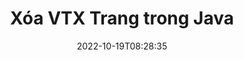 ---
############################# Static ############################
layout: "auto-gen-merger"
date: 2022-10-19T08:28:35
draft: false
otherformats: mhtml odp ods odt one otp ott pdf pps ppsx ppt pptx rtf tex vdx vsdm

############################# Head ############################
head_title: "Xóa VTX Trang trong Java"
head_description: "Xóa hoặc xóa một trang hoặc tập hợp các trang khỏi tệp VTX trong Java bằng cách đảo ngược thứ tự các trang bằng cách sử dụng API hợp nhất tài liệu."

############################# Header ############################
title: "Xóa VTX Trang trong Java"
description: "Xóa các trang VTX có một vài dòng mã Java."
bg_image: "https://cms.admin.containerize.com/templates/aspose/App_Themes/V3/images/bg/header1.png"
bg_overlay: false
button:
    enable: true
    icon: "fas fa-arrow-down"
    label: "Tải xuống bản dùng thử miễn phí"
    link: "https://downloads.groupdocs.com/merger/java"

############################# SubMenu ############################
submenu:
    enable: true

    left:
        img_alt: "GroupDocs.Merger for Java"
        image: "https://cms.admin.containerize.com/templates/groupdocs/images/product-logos/90x90-noborder/groupdocs-merger-java.png"
        product: "GroupDocs.Merger"
        platform: "Java"

    middle:
        button:

            # button loop
            - link: "https://apireference.groupdocs.com/merger/java"
              text: "Tham chiếu API"

            # button loop
            - link: "https://github.com/groupdocs-merger"
              text: "Ví dụ về mã"

            # button loop
            - link: "https://products.groupdocs.app/merger/family"
              text: "Bản trình diễn trực tiếp"

            # button loop
            - link: "https://purchase.groupdocs.com/pricing/merger/java"
              text: "Định giá"

    right:
        link_download: "https://downloads.groupdocs.com/merger"
        link_learn: "https://docs.groupdocs.com/merger/java"
        link_buy: "https://purchase.groupdocs.com"

############################# About ############################
about:
    enable: true
    title: "Giới thiệu về API GroupDocs.Merger for Java"
    content: |
        [GroupDocs.Merger for Java] (/vi/merge/java/) cung cấp một giải pháp đơn giản để hợp nhất và tách một cách an toàn giữa nhiều định dạng tài liệu bao gồm PDF, Microsoft Office (Word, Excel, PowerPoint , OneNote), OpenDocument, HTML, hình ảnh và nhiều thứ khác trong các ứng dụng Java. Chỉ cần thêm một vài dòng mã, hãy thực hiện một số thao tác trên tài liệu như di chuyển, xóa, xoay, hoán đổi, trích xuất hoặc thay đổi hướng của các trang trong tài liệu. API hợp nhất tài liệu cũng hỗ trợ xem trước các trang tài liệu dưới dạng hình ảnh để phân tích cấu trúc tài liệu, định dạng và nội dung trên trang.
        
        API GroupDocs.Merger là một lựa chọn đúng đắn cho các giải pháp công ty cần các tính năng xóa trang tệp. Các API này được hỗ trợ tốt trên tất cả các hệ điều hành và nền tảng chính bao gồm J2SE 7.0 (1.7), J2SE 8.0 (1.8), Java 10.

############################# Steps ############################
steps:
    enable: true
    title_left: "Xóa VTX Trang Tệp trong Java"
    content_left: |
        [GroupDocs.Merger for Java] (/vi/merge/java/) giúp các nhà phát triển Java dễ dàng xóa một hoặc một số trang cụ thể trong VTX bằng cách thực hiện một vài bước đơn giản.
        
        * Khởi tạo ** RemoveOptions ** với số trang để xóa.
        * Tạo phiên bản mới của ** Merger ** và chuyển đường dẫn tài liệu nguồn làm tham số khởi tạo.
        * Gọi ** removePages ** và chuyển đối tượng ** RemoveOptions **.
        * Gọi ** save ** và chỉ định đường dẫn tệp để lưu tài liệu kết quả.

    title_right: "yêu cầu hệ thống"
    content_right: |
        API GroupDocs.Merger for Java được hỗ trợ trên tất cả các nền tảng và hệ điều hành chính. Trước khi thực hiện mã bên dưới, hãy đảm bảo rằng bạn đã cài đặt các điều kiện tiên quyết sau trên hệ thống của mình.

        * Hệ điều hành: Microsoft Windows, Linux, MacOS
        * Môi trường phát triển: NetBeans, IntelliJ IDEA, Eclipse
        * Các khuôn khổ: J2SE 7.0 (1.7), J2SE 8.0 (1.8), Java 10
        * Tải xuống phiên bản mới nhất của GroupDocs.Merger for Java từ [Maven] (https://repository.groupdocs.com/webapp/#/artifacts/browse/tree/General/repo/com/groupdocs/groupdocs-merger)
         
    code: |
     {{% merger/additional-styles %}}
     {{< merger/code-merger title="Cách xóa các trang tệp VTX bằng mã mẫu Java">}}

        ```java    
        // Xóa các trang tệp VTX bằng API GroupDocs.Merger
        // Khởi tạo lớp RemoveOptions với số trang đã chọn
        RemoveOptions removeOptions = new RemoveOptions(new int[] { 3, 6 });

        // Khởi tạo hợp nhất với tài liệu đầu vào VTX
        Merger merger = new Merger("input.vtx");

        // Gọi phương thức removePages và chuyển đối tượng RemoveOptions cho nó
        merger.removePages(removeOptions);
    
        // Gọi phương thức lưu và chuyển đường dẫn tệp mong muốn để lưu tài liệu đầu ra
        merger.save("output.vtx");
        ```
     {{< /merger/code-merger >}}

############################# Demos ############################
demos:
    enable: true
    title: "Bản trình diễn Trực tiếp - Xóa VTX Trang Trực tuyến"
    content: |
       Xóa các trang tệp VTX ngay bây giờ bằng cách truy cập trang web [GroupDocs.Merger Live Demos] (https://products.groupdocs.app/splitter/remove-pages/ vtx) trang web.
       Bản demo trực tiếp có những lợi ích sau.
        
############################# About Formats ############################
about_formats:
    enable: true

############################# More Formats ############################
more_formats:
    enable: true
    title: "Xóa các trang khỏi các định dạng tài liệu khác"
    content: |
        Java tài liệu API tách và sáp nhập cho các định dạng tệp và hình ảnh. Loại bỏ một số định dạng tệp phổ biến như đã nêu bên dưới.

############################# Back to top ###############################
back_to_top:
    enable: true
---